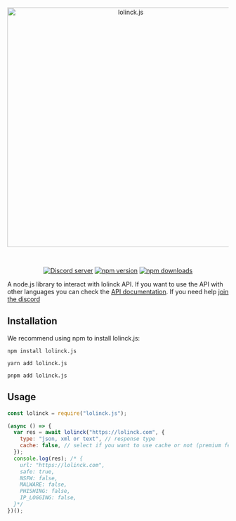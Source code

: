 <div align="center">
  <br />
  <p>
    <a href="https://lolinck.vercel.app/"><img src="https://lolinck.vercel.app/js/banner.png" width="546" alt="lolinck.js" /></a>
  </p>
  <br />
  <p>
    <a href="https://dsc.gg/loick"><img src="https://img.shields.io/discord/822911379924582410?color=5865F2&logo=discord&logoColor=white&style=for-the-badge" alt="Discord server" /></a>
    <a href="https://www.npmjs.com/package/lolinck.js"><img src="https://img.shields.io/npm/v/lolinck.js.svg?style=for-the-badge" alt="npm version" /></a>
    <a href="https://www.npmjs.com/package/lolinck.js"><img src="https://img.shields.io/npm/dw/lolinck.js?style=social" alt="npm downloads" /></a>
  </p>
</div>

A node.js library to interact with lolinck API. If you want to use the API with other languages you can check the [API documentation](https://lolinck.vercel.app/). If you need help [join the discord](https://dsc.gg/loick)

## Installation

We recommend using npm to install lolinck.js:

```
npm install lolinck.js
```

```
yarn add lolinck.js
```

```
pnpm add lolinck.js
```

## Usage

```js
const lolinck = require("lolinck.js");

(async () => {
  var res = await lolinck("https://lolinck.com", {
    type: "json, xml or text", // response type
    cache: false, // select if you want to use cache or not (premium feature)
  });
  console.log(res); /* {
    url: "https://lolinck.com",
    safe: true,
    NSFW: false,
    MALWARE: false,
    PHISHING: false,
    IP_LOGGING: false,
  }*/
})();
```
